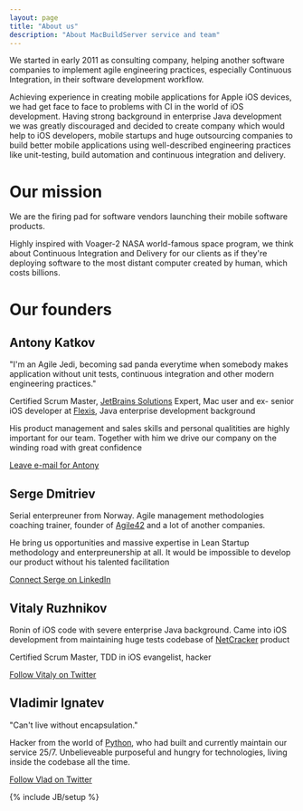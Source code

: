 ```yaml
---
layout: page
title: "About us"
description: "About MacBuildServer service and team"
---
```


We started in early 2011 as consulting company, helping another software companies
to implement agile engineering practices, especially Continuous Integration, in their software development workflow.

Achieving experience in creating mobile applications for Apple iOS devices, we had get face to face to problems with CI in the world of iOS development. Having strong background in enterprise Java development we was greatly discouraged and decided to create company which would help to iOS developers, mobile startups and huge outsourcing companies to build better mobile applications using well-described engineering practices like unit-testing, build automation and continuous integration and delivery.

Our mission
===========
We are the firing pad for software vendors launching their mobile software products.

Highly inspired with Voager-2 NASA world-famous space program, we think about Continuous Integration and Delivery for our clients as if they're deploying software to the most distant computer created by human, which costs billions.

Our founders
============

Antony Katkov
-------------
"I'm an Agile Jedi, becoming sad panda everytime when somebody makes application without unit tests, continuous integration and other modern engineering practices."

Certified Scrum Master, [JetBrains Solutions](http://www.jetbrains.com/products.html) Expert, Mac user and ex- senior iOS developer at [Flexis](http://flexisus.com/en.html), Java enterprise development background

His product management and sales skills and personal qualitities are highly important for our team. Together with him we drive our company on the winding road with great confidence

[Leave e-mail for Antony](mailto:katkov.anton@gmail.com)

Serge Dmitriev
--------------
Serial enterpreuner from Norway. Agile management methodologies coaching trainer, founder of [Agile42](http://http://www.agile42.com/en/) and a lot of another companies. 

He bring us opportunities and massive expertise in Lean Startup methodology and enterpreunership at all. It would be impossible to develop our product without his talented facilitation

[Connect Serge on LinkedIn](http://no.linkedin.com/in/sergeydmitriev)

Vitaly Ruzhnikov
----------------
Ronin of iOS code with severe enterprise Java background. Came into iOS development from maintaining huge tests codebase of [NetCracker](http://www.netcracker.com/) product

Certified Scrum Master, TDD in iOS evangelist, hacker

[Follow Vitaly on Twitter](https://twitter.com/ruzhnikov)

Vladimir Ignatev
----------------
"Can't live without encapsulation."

Hacker from the world of [Python](http://python.org/), who had built and currently maintain our service 25/7.
Unbelieveable purposeful and hungry for technologies, living inside the codebase all the time.

[Follow Vlad on Twitter](https://twitter.com/v_ignatyev)


{% include JB/setup %}

